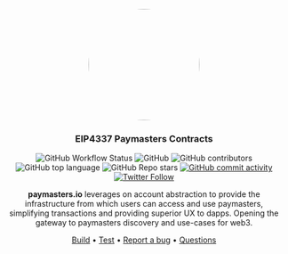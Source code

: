 <p align="center">
    <img src="https://github.com/peteruche21/inst-paymaster/raw/main/packages/docs/images/logo.jpg" height="200" style="border-radius:50%">
</p>
<div align="center">
  <h3 align="center">
  EIP4337 Paymasters Contracts
  </h3>
</div>

<div align="center">

![GitHub Workflow Status](https://img.shields.io/github/actions/workflow/status/paymasters-io/contracts/makefile.yml)
![GitHub](https://img.shields.io/github/license/paymasters-io/contracts?logo=github)
![GitHub contributors](https://img.shields.io/github/contributors/paymasters-io/contracts?logo=github)
![GitHub top language](https://img.shields.io/github/languages/top/paymasters-io/contracts)
![GitHub Repo stars](https://img.shields.io/github/stars/paymasters-io/contracts?style=social)
[![GitHub commit activity](https://img.shields.io/github/commit-activity/y/paymasters-io/contracts?logo=github)](https://github.com/paymasters-io/contracts/commits/master)
[![Twitter Follow](https://img.shields.io/twitter/follow/paymasters_io?style=social)](https://twitter.com/paymasters_io)

**paymasters.io** leverages on account abstraction to provide the infrastructure from which users can access and use paymasters, simplifying transactions and providing superior UX to dapps. Opening the gateway to paymasters discovery and use-cases for web3.

[Build](#build) •
[Test](#test) •
[Report a bug](https://github.com/paymasters-io/contracts/issues/new?assignees=&labels=bug&template=01_BUG_REPORT.md&title=bug%3A+)
• [Questions](https://www.newton.so/?tags=paymasters)

</div>
